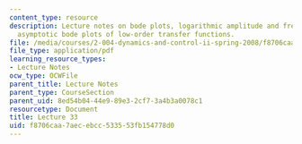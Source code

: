 ```yaml
---
content_type: resource
description: Lecture notes on bode plots, logarithmic amplitude and frequency scales,
  asymptotic bode plots of low-order transfer functions.
file: /media/courses/2-004-dynamics-and-control-ii-spring-2008/f8706caa7aecebcc533553fb154778d0_lecture_33.pdf
file_type: application/pdf
learning_resource_types:
- Lecture Notes
ocw_type: OCWFile
parent_title: Lecture Notes
parent_type: CourseSection
parent_uid: 8ed54b04-44e9-89e3-2cf7-3a4b3a0078c1
resourcetype: Document
title: Lecture 33
uid: f8706caa-7aec-ebcc-5335-53fb154778d0
---
```

